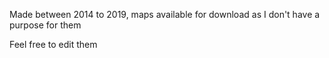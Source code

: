 Made between 2014 to 2019, maps available for download as I don't have a purpose for them

Feel free to edit them
